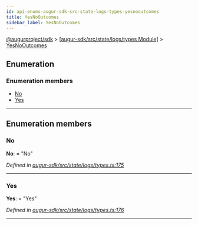 ```yaml
---
id: api-enums-augur-sdk-src-state-logs-types-yesnooutcomes
title: YesNoOutcomes
sidebar_label: YesNoOutcomes
---
```


[@augurproject/sdk](api-readme.md) > [[augur-sdk/src/state/logs/types Module]](api-modules-augur-sdk-src-state-logs-types-module.md) > [YesNoOutcomes](api-enums-augur-sdk-src-state-logs-types-yesnooutcomes.md)

## Enumeration

### Enumeration members

* [No](api-enums-augur-sdk-src-state-logs-types-yesnooutcomes.md#no)
* [Yes](api-enums-augur-sdk-src-state-logs-types-yesnooutcomes.md#yes)

---

## Enumeration members

<a id="no"></a>

###  No

**No**:  = "No"

*Defined in [augur-sdk/src/state/logs/types.ts:175](https://github.com/AugurProject/augur/blob/1e1466f1d3/packages/augur-sdk/src/state/logs/types.ts#L175)*

___
<a id="yes"></a>

###  Yes

**Yes**:  = "Yes"

*Defined in [augur-sdk/src/state/logs/types.ts:176](https://github.com/AugurProject/augur/blob/1e1466f1d3/packages/augur-sdk/src/state/logs/types.ts#L176)*

___

